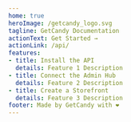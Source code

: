 ```yaml
---
home: true
heroImage: /getcandy_logo.svg
tagline: GetCandy Documentation
actionText: Get Started →
actionLink: /api/
features:
- title: Install the API
  details: Feature 1 Description
- title: Connect the Admin Hub
  details: Feature 2 Description
- title: Create a Storefront
  details: Feature 3 Description
footer: Made by GetCandy with ❤️
---
```

